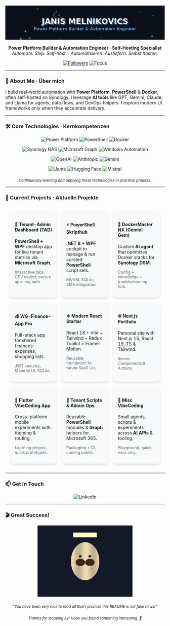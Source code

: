 <p align="center">
  <img src="assets/premium_header_fixed.gif" width="700" alt="Janis Melnikovics – Power Platform Builder & Automation Engineer">
</p>

<p align="center">
  <strong>Power Platform Builder & Automation Engineer · Self-Hosting Specialist</strong><br>
  <em>Automate. Ship. Self-host. · Automatisieren. Ausliefern. Selbst hosten.</em>
</p>

<p align="center">
  <a href="https://github.com/melnikovics"><img src="https://img.shields.io/github/followers/melnikovics?style=flat-square&label=Followers" alt="Followers"></a>
  <img src="https://img.shields.io/badge/Focus-Power%20Platform%20%7C%20PowerShell%20%7C%20Docker%20%7C%20AI-6A5ACD?style=flat-square" alt="Focus">
</p>

---

### 👋 About Me · Über mich

I build real-world automation with <b>Power Platform</b>, <b>PowerShell</b> & <b>Docker</b>, often self-hosted on Synology. I leverage <b>AI tools</b> like GPT, Gemini, Claude, and Llama for agents, data flows, and DevOps helpers. I explore modern UI frameworks only when they accelerate delivery.

---

### 🛠️ Core Technologies · Kernkompetenzen

<p align="center">
  <!-- First row -->
  <img src="https://img.shields.io/badge/Power%20Platform-742774?logo=powerapps&logoColor=white&style=for-the-badge" alt="Power Platform"/>
  <img src="https://img.shields.io/badge/PowerShell-2E64FE?logo=powershell&logoColor=white&style=for-the-badge" alt="PowerShell"/>
  <img src="https://img.shields.io/badge/Docker-2496ED?logo=docker&logoColor=white&style=for-the-badge" alt="Docker"/>
</p>
<p align="center">
  <!-- Second row -->
  <img src="https://img.shields.io/badge/Synology%20NAS-000000?logo=synology&logoColor=white&style=for-the-badge" alt="Synology NAS"/>
  <img src="https://img.shields.io/badge/Microsoft%20Graph-0078D4?logo=microsoft&logoColor=white&style=for-the-badge" alt="Microsoft Graph"/>
  <img src="https://img.shields.io/badge/Windows%20Automation-0078D4?logo=windows&logoColor=white&style=for-the-badge" alt="Windows Automation"/>
</p>
<p align="center">
  <!-- Third row - AI Tools -->
  <img src="https://img.shields.io/badge/OpenAI-412991?logo=openai&logoColor=white&style=for-the-badge" alt="OpenAI"/>
  <img src="https://img.shields.io/badge/Anthropic-000000?logo=anthropic&logoColor=white&style=for-the-badge" alt="Anthropic"/>
  <img src="https://img.shields.io/badge/Gemini-4285F4?logo=google&logoColor=white&style=for-the-badge" alt="Gemini"/>
</p>
<p align="center">
  <!-- Fourth row - More AI Tools -->
  <img src="https://img.shields.io/badge/Llama-333333?logo=meta&logoColor=white&style=for-the-badge" alt="Llama"/>
  <img src="https://img.shields.io/badge/Hugging%20Face-FFD21E?logo=huggingface&logoColor=000&style=for-the-badge" alt="Hugging Face"/>
  <img src="https://img.shields.io/badge/Mistral-EF6B00?logo=mistral&logoColor=white&style=for-the-badge" alt="Mistral"/>
</p>

<p align="center"><sub><i>Continuously learning and applying these technologies in practical projects.</i></sub></p>

---

### 🚀 Current Projects · Aktuelle Projekte

<table align="center" style="border-collapse: separate; border-spacing: 15px 15px;">
  <tr>
    <td width="33%" valign="top" style="background-color: #f8f9fa; border-radius: 10px; padding: 15px; box-shadow: 0 4px 6px rgba(0,0,0,0.1);">
      <h4>🚀 Tenant-Admin Dashboard (TAD)</h4>
      <p><b>PowerShell + WPF</b> desktop app for live tenant metrics via <b>Microsoft Graph</b>.</p>
      <p style="font-size: 0.9em; color: #666;">Interactive tabs, CSV export, secure app-reg auth.</p>
    </td>
    <td width="33%" valign="top" style="background-color: #f8f9fa; border-radius: 10px; padding: 15px; box-shadow: 0 4px 6px rgba(0,0,0,0.1);">
      <h4>⚡ PowerShell Skripthub</h4>
      <p><b>.NET 8 + WPF</b> cockpit to manage & run curated <b>PowerShell</b> script sets.</p>
      <p style="font-size: 0.9em; color: #666;">MVVM, SQLite, SMA integration.</p>
    </td>
    <td width="33%" valign="top" style="background-color: #f8f9fa; border-radius: 10px; padding: 15px; box-shadow: 0 4px 6px rgba(0,0,0,0.1);">
      <h4>🤖 DockerMaster NX (Gemini Gem)</h4>
      <p>Custom <b>AI agent</b> that optimizes Docker stacks for <b>Synology DSM</b>.</p>
      <p style="font-size: 0.9em; color: #666;">Config + knowledge + troubleshooting hub.</p>
    </td>
  </tr>
  <tr>
    <td width="33%" valign="top" style="background-color: #f8f9fa; border-radius: 10px; padding: 15px; box-shadow: 0 4px 6px rgba(0,0,0,0.1);">
      <h4>💰 WG-Finance-App Pro</h4>
      <p>Full-stack app for shared finances: expenses, shopping lists.</p>
      <p style="font-size: 0.9em; color: #666;">JWT security, Material UI, SQLite.</p>
    </td>
    <td width="33%" valign="top" style="background-color: #f8f9fa; border-radius: 10px; padding: 15px; box-shadow: 0 4px 6px rgba(0,0,0,0.1);">
      <h4>⚛️ Modern React Starter</h4>
      <p>React 18 + Vite + Tailwind + Redux Toolkit + Framer Motion.</p>
      <p style="font-size: 0.9em; color: #666;">Reusable foundation for future SaaS UIs.</p>
    </td>
    <td width="33%" valign="top" style="background-color: #f8f9fa; border-radius: 10px; padding: 15px; box-shadow: 0 4px 6px rgba(0,0,0,0.1);">
      <h4>🌐 Next.js Portfolio</h4>
      <p>Personal site with Next.js 15, React 19, TS & Tailwind.</p>
      <p style="font-size: 0.9em; color: #666;">Server Components & Actions.</p>
    </td>
  </tr>
  <tr>
    <td width="33%" valign="top" style="background-color: #f8f9fa; border-radius: 10px; padding: 15px; box-shadow: 0 4px 6px rgba(0,0,0,0.1);">
      <h4>📱 Flutter VibeCoding App</h4>
      <p>Cross-platform mobile experiments with theming & routing.</p>
      <p style="font-size: 0.9em; color: #666;">Learning project, quick prototypes.</p>
    </td>
    <td width="33%" valign="top" style="background-color: #f8f9fa; border-radius: 10px; padding: 15px; box-shadow: 0 4px 6px rgba(0,0,0,0.1);">
      <h4>🧱 Tenant Scripts & Admin Ops</h4>
      <p>Reusable <b>PowerShell</b> modules & <b>Graph</b> helpers for Microsoft 365.</p>
      <p style="font-size: 0.9em; color: #666;">Packaging + CI, coming public.</p>
    </td>
    <td width="33%" valign="top" style="background-color: #f8f9fa; border-radius: 10px; padding: 15px; box-shadow: 0 4px 6px rgba(0,0,0,0.1);">
      <h4>🧪 Misc VibeCoding</h4>
      <p>Small agents, scripts & experiments across <b>AI APIs</b> & tooling.</p>
      <p style="font-size: 0.9em; color: #666;">Playground, quick wins only.</p>
    </td>
  </tr>
</table>

---

### 📫 Get In Touch

<p align="center">
  <a href="https://www.linkedin.com/in/janismelnikovics">
    <img src="https://img.shields.io/badge/LinkedIn-0A66C2?style=for-the-badge&logo=linkedin&logoColor=white" alt="LinkedIn">
  </a>
</p>

---

### 🎬 Great Success!

<p align="center">
  <img src="assets/borat_face.gif" width="300" alt="Borat Style Animation">
</p>

<p align="center">
  <sub><i>"You have been very nice to read all this! I promise this README is not fake news!"</i></sub><br><br>
  <sub><i>Thanks for stopping by! Hope you found something interesting. 🚀</i></sub>
</p>